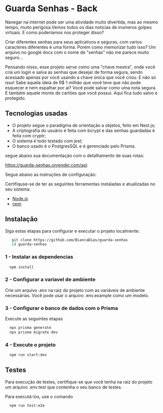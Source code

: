 # Guarda Senhas - Back

Navegar na internet pode ser uma atividade muito divertida, mas ao mesmo tempo, muito perigosa.Vemos todos os dias noticias de inumeros golpes virtuais. E como poderíamos nos proteger disso? 

Criar diferentes senhas para seus aplicativos e seguras, com varios caracteres diferentes é uma forma. Porém como memorizar tudo isso? Um arquivo no google docs com o nome de "senhas" não me parece muito seguro...

Pensando nisso, esse projeto serve como uma "chave mestra", onde você cria um login e salva as senhas que desejar de forma segura, sendo acessado apenas por você usando a chave única que você criou. E não só isso! Sabe aquela ideia de R$ 1 milhão que você teve que não pode esquecer e nem espalhar por ai? Você pode salvar como uma nota segura. E também aquele monte de cartões que você possui. Aqui fica tudo salvo e protegido.


## Tecnologias usadas

- O projeto segue o paradigma de orientação a objetos, feito em Nest.js;
- A criptografia do usuário é feita com bcrypt e das senhas guardadas é feita com cryptr;
- O sistema é todo testado com jest;
- O banco usado é o PostgresSQL e é gerenciado pelo Prisma.

segue abaixo sua documentação com o detalhamento de suas rotas:

https://guarda-senhas.onrender.com/api

Segue abaixo as instruções de configuração:

Certifiquse-se de ter as seguintes ferramentas instaladas e atualizadas no seu sistema: 

- [Node.js](https://nodejs.org/)
- [npm](https://www.npmjs.com/)


## Instalação

Siga estas etapas para configurar e executar o projeto localmente:

```bash
   git clone https://github.com/BiancaDias/guarda-senhas
   cd guarda-senhas
```

### 1 - Instalar as dependencias
```bash
  npm install
```
### 2 - Configurar a variavel de ambiente

Crie um arquivo .env na raiz do projeto com as variáveis de ambiente necessárias. Você pode usar o arquivo .env.example como um modelo.

### 3 - Configurar o banco de dados com o Prisma

Execute as seguintes etapas
```bash
  npx prisma generate
  npx prisma migrate dev
```

### 4 - Execute o projeto

```bash
  npm run start:dev
```
## Testes

Para execução de testes, certifique-se que você tenha na raiz do projeto um arquivo .env.test que contenha o seu banco de testes.

Para executá-los, use o comando 
```bash
  npm run test:e2e
```